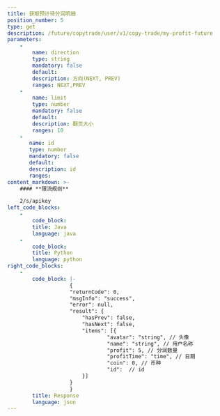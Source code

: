 ```yaml
---
title: 获取预计待分润明细
position_number: 5
type: get
description: /future/copytrade/user/v1/copy-trade/my-profit-future
parameters:
    -
        name: direction
        type: string
        mandatory: false
        default:
        description: 方向(NEXT, PREV)
        ranges: NEXT,PREV
    -
        name: limit
        type: number
        mandatory: false
        default:
        description: 翻页大小
        ranges: 10
    -
       name: id
       type: number
       mandatory: false
       default:
       description: id
       ranges:
content_markdown: >-
    #### **限流规则**

    2/s/apikey
left_code_blocks:
    -
        code_block:
        title: Java
        language: java
    -
        code_block:
        title: Python
        language: python
right_code_blocks:
    -
        code_block: |-
                    {
                    "returnCode": 0,
                    "msgInfo": "success",
                    "error": null,
                    "result": {
                        "hasPrev": false,
                        "hasNext": false,
                        "items": [{
                                "avatar": "string", // 头像
                                "name": "string", // 用户名称
                                "profit": 5, // 分润数量
                                "profitTime": "time", // 日期
                                "coin": 0, // 币种
                                "id":  // id
                        }]
                    }
                    }
        title: Response
        language: json
---
```

